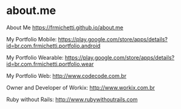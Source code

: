 # about.me
About Me https://frmichetti.github.io/about.me

My Portfolio Mobile: https://play.google.com/store/apps/details?id=br.com.frmichetti.portfolio.android

My Portfolio Wearable: https://play.google.com/store/apps/details?id=br.com.frmichetti.portfolio.wear

My Portfolio Web: http://www.codecode.com.br

Owner and Developer of Workix: http://www.workix.com.br

Ruby without Rails: http://www.rubywithoutrails.com
